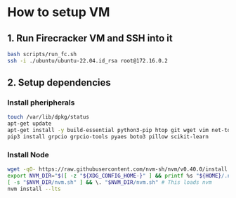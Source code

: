 # How to setup VM

## 1. Run Firecracker VM and SSH into it
```bash
bash scripts/run_fc.sh
ssh -i ./ubuntu/ubuntu-22.04.id_rsa root@172.16.0.2
```

## 2. Setup dependencies
### Install pheripherals

```bash
touch /var/lib/dpkg/status
apt-get update
apt-get install -y build-essential python3-pip htop git wget vim net-tools rsync
pip3 install grpcio grpcio-tools pyaes boto3 pillow scikit-learn
```

### Install Node

```bash
wget -qO- https://raw.githubusercontent.com/nvm-sh/nvm/v0.40.0/install.sh | bash
export NVM_DIR="$([ -z "${XDG_CONFIG_HOME-}" ] && printf %s "${HOME}/.nvm" || printf %s "${XDG_CONFIG_HOME}/nvm")"
[ -s "$NVM_DIR/nvm.sh" ] && \. "$NVM_DIR/nvm.sh" # This loads nvm
nvm install --lts
```